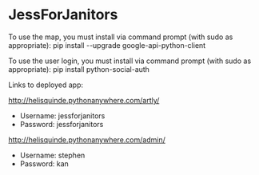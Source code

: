 # JessForJanitors

To use the map, you must install via command prompt (with sudo as appropriate):
pip install --upgrade google-api-python-client

To use the user login, you must install via command prompt (with sudo as appropriate):
pip install python-social-auth

Links to deployed app:

http://helisquinde.pythonanywhere.com/artly/
  - Username: jessforjanitors
  - Password: jessforjanitors

http://helisquinde.pythonanywhere.com/admin/
  - Username: stephen
  - Password: kan
